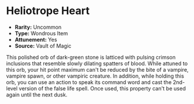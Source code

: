 # Heliotrope Heart

- **Rarity:** Uncommon
- **Type:** Wondrous Item
- **Attunement:** Yes
- **Source:** Vault of Magic

This polished orb of dark-green stone is latticed with pulsing crimson inclusions that resemble slowly dilating spatters of blood. While attuned to this orb, your hit point maximum can't be reduced by the bite of a vampire, vampire spawn, or other vampiric creature. In addition, while holding this orb, you can use an action to speak its command word and cast the 2nd-level version of the false life spell. Once used, this property can't be used again until the next dusk.
